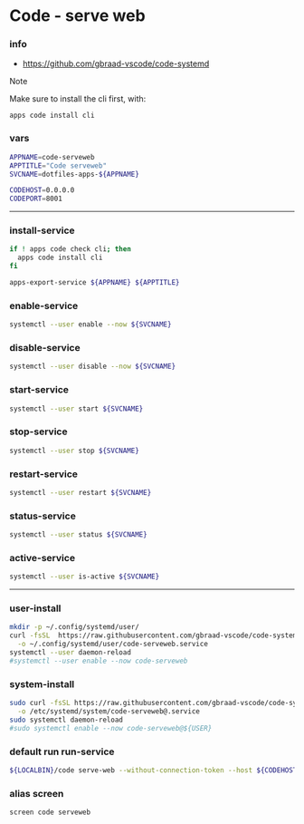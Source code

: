 # Code - serve web

### info

  - https://github.com/gbraad-vscode/code-systemd


> [!NOTE]
> Make sure to install the cli first, with:
> ```
> apps code install cli
> ```


### vars
```sh
APPNAME=code-serveweb
APPTITLE="Code serveweb"
SVCNAME=dotfiles-apps-${APPNAME}

CODEHOST=0.0.0.0
CODEPORT=8001
```

---

### install-service
```sh
if ! apps code check cli; then
  apps code install cli
fi

apps-export-service ${APPNAME} ${APPTITLE}
```

### enable-service
```sh
systemctl --user enable --now ${SVCNAME}
```

### disable-service
```sh
systemctl --user disable --now ${SVCNAME}
```

### start-service
```sh
systemctl --user start ${SVCNAME}
```

### stop-service
```sh
systemctl --user stop ${SVCNAME}
```

### restart-service
```sh
systemctl --user restart ${SVCNAME}
```

### status-service
```sh
systemctl --user status ${SVCNAME}
```

### active-service
```sh
systemctl --user is-active ${SVCNAME}
```

---

### user-install
```sh
mkdir -p ~/.config/systemd/user/
curl -fsSL  https://raw.githubusercontent.com/gbraad-vscode/code-systemd/refs/heads/main/user/code-serveweb.service \
  -o ~/.config/systemd/user/code-serveweb.service
systemctl --user daemon-reload
#systemctl --user enable --now code-serveweb
```

### system-install
```sh
sudo curl -fsSL https://raw.githubusercontent.com/gbraad-vscode/code-systemd/refs/heads/main/system/code-serveweb%40.service \
  -o /etc/systemd/system/code-serveweb@.service
sudo systemctl daemon-reload
#sudo systemctl enable --now code-serveweb@${USER}
```

### default run run-service
```sh interactive
${LOCALBIN}/code serve-web --without-connection-token --host ${CODEHOST} --port ${CODEPORT}
```

### alias screen
```sh
screen code serveweb
```

